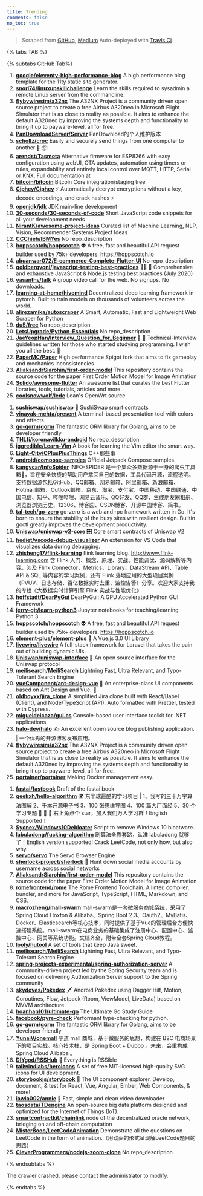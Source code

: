 ```yaml
---
title: Trending
comments: false
no_toc: true
---
```


> Scraped from [GitHub](https://github.com/trending), [Medium](https://medium.com/topic/popular)
Auto-deployed with [Travis Ci](https://travis-ci.org/)

{% tabs TAB %}
<!-- tab GitHub -->
{% subtabs GitHub Tab%}
<!-- tab Daily -->
1. [**google/eleventy-high-performance-blog**](https://github.com/google/eleventy-high-performance-blog)
A high performance blog template for the 11ty static site generator.
2. [**snori74/linuxupskillchallenge**](https://github.com/snori74/linuxupskillchallenge)
Learn the skills required to sysadmin a remote Linux server from the commandline.
3. [**flybywiresim/a32nx**](https://github.com/flybywiresim/a32nx)
The A32NX Project is a community driven open source project to create a free Airbus A320neo in Microsoft Flight Simulator that is as close to reality as possible. It aims to enhance the default A320neo by improving the systems depth and functionality to bring it up to payware-level, all for free.
4. [**PanDownloadServer/Server**](https://github.com/PanDownloadServer/Server)
PanDownload的个人维护版本
5. [**schollz/croc**](https://github.com/schollz/croc)
Easily and securely send things from one computer to another 🐊 📦
6. [**arendst/Tasmota**](https://github.com/arendst/Tasmota)
Alternative firmware for ESP8266 with easy configuration using webUI, OTA updates, automation using timers or rules, expandability and entirely local control over MQTT, HTTP, Serial or KNX. Full documentation at
7. [**bitcoin/bitcoin**](https://github.com/bitcoin/bitcoin)
Bitcoin Core integration/staging tree
8. [**Ciphey/Ciphey**](https://github.com/Ciphey/Ciphey)
⚡ Automatically decrypt encryptions without a key, decode encodings, and crack hashes ⚡
9. [**openjdk/jdk**](https://github.com/openjdk/jdk)
JDK main-line development
10. [**30-seconds/30-seconds-of-code**](https://github.com/30-seconds/30-seconds-of-code)
Short JavaScript code snippets for all your development needs
11. [**NirantK/awesome-project-ideas**](https://github.com/NirantK/awesome-project-ideas)
Curated list of Machine Learning, NLP, Vision, Recommender Systems Project Ideas
12. [**CCChieh/IBMYes**](https://github.com/CCChieh/IBMYes)
No repo_description
13. [**hoppscotch/hoppscotch**](https://github.com/hoppscotch/hoppscotch)
👽 A free, fast and beautiful API request builder used by 75k+ developers. https://hoppscotch.io
14. [**abuanwar072/E-commerce-Complete-Flutter-UI**](https://github.com/abuanwar072/E-commerce-Complete-Flutter-UI)
No repo_description
15. [**goldbergyoni/javascript-testing-best-practices**](https://github.com/goldbergyoni/javascript-testing-best-practices)
📗🌐 🚢 Comprehensive and exhaustive JavaScript & Node.js testing best practices (July 2020)
16. [**vasanthv/talk**](https://github.com/vasanthv/talk)
A group video call for the web. No signups. No downloads.
17. [**learning-at-home/hivemind**](https://github.com/learning-at-home/hivemind)
Decentralized deep learning framework in pytorch. Built to train models on thousands of volunteers across the world.
18. [**alirezamika/autoscraper**](https://github.com/alirezamika/autoscraper)
A Smart, Automatic, Fast and Lightweight Web Scraper for Python
19. [**du5/free**](https://github.com/du5/free)
No repo_description
20. [**LetsUpgrade/Python-Essentials**](https://github.com/LetsUpgrade/Python-Essentials)
No repo_description
21. [**JaeYeopHan/Interview_Question_for_Beginner**](https://github.com/JaeYeopHan/Interview_Question_for_Beginner)
👦 👧 Technical-Interview guidelines written for those who started studying programming. I wish you all the best. 👾
22. [**PaperMC/Paper**](https://github.com/PaperMC/Paper)
High performance Spigot fork that aims to fix gameplay and mechanics inconsistencies
23. [**AliaksandrSiarohin/first-order-model**](https://github.com/AliaksandrSiarohin/first-order-model)
This repository contains the source code for the paper First Order Motion Model for Image Animation
24. [**Solido/awesome-flutter**](https://github.com/Solido/awesome-flutter)
An awesome list that curates the best Flutter libraries, tools, tutorials, articles and more.
25. [**coolsnowwolf/lede**](https://github.com/coolsnowwolf/lede)
Lean's OpenWrt source
<!-- endtab -->
<!-- tab Weekly -->
1. [**sushiswap/sushiswap**](https://github.com/sushiswap/sushiswap)
🍣 SushiSwap smart contracts
2. [**vinayak-mehta/present**](https://github.com/vinayak-mehta/present)
A terminal-based presentation tool with colors and effects.
3. [**go-gorm/gorm**](https://github.com/go-gorm/gorm)
The fantastic ORM library for Golang, aims to be developer friendly
4. [**THLfi/koronavilkku-android**](https://github.com/THLfi/koronavilkku-android)
No repo_description
5. [**iggredible/Learn-Vim**](https://github.com/iggredible/Learn-Vim)
A book for learning the Vim editor the smart way.
6. [**Light-City/CPlusPlusThings**](https://github.com/Light-City/CPlusPlusThings)
C++那些事
7. [**android/compose-samples**](https://github.com/android/compose-samples)
Official Jetpack Compose samples.
8. [**kangvcar/InfoSpider**](https://github.com/kangvcar/InfoSpider)
INFO-SPIDER 是一个集众多数据源于一身的爬虫工具箱🧰，旨在安全快捷的帮助用户拿回自己的数据，工具代码开源，流程透明。支持数据源包括GitHub、QQ邮箱、网易邮箱、阿里邮箱、新浪邮箱、Hotmail邮箱、Outlook邮箱、京东、淘宝、支付宝、中国移动、中国联通、中国电信、知乎、哔哩哔哩、网易云音乐、QQ好友、QQ群、生成朋友圈相册、浏览器浏览历史、12306、博客园、CSDN博客、开源中国博客、简书。
9. [**tal-tech/go-zero**](https://github.com/tal-tech/go-zero)
go-zero is a web and rpc framework written in Go. It's born to ensure the stability of the busy sites with resilient design. Builtin goctl greatly improves the development productivity.
10. [**Uniswap/uniswap-v2-core**](https://github.com/Uniswap/uniswap-v2-core)
🎛 Core smart contracts of Uniswap V2
11. [**hediet/vscode-debug-visualizer**](https://github.com/hediet/vscode-debug-visualizer)
An extension for VS Code that visualizes data during debugging.
12. [**zhisheng17/flink-learning**](https://github.com/zhisheng17/flink-learning)
flink learning blog. http://www.flink-learning.com 含 Flink 入门、概念、原理、实战、性能调优、源码解析等内容。涉及 Flink Connector、Metrics、Library、DataStream API、Table API & SQL 等内容的学习案例，还有 Flink 落地应用的大型项目案例（PVUV、日志存储、百亿数据实时去重、监控告警）分享。欢迎大家支持我的专栏《大数据实时计算引擎 Flink 实战与性能优化》
13. [**hoffstadt/DearPyGui**](https://github.com/hoffstadt/DearPyGui)
DearPyGui: A GPU Accelerated Python GUI Framework
14. [**jerry-git/learn-python3**](https://github.com/jerry-git/learn-python3)
Jupyter notebooks for teaching/learning Python 3
15. [**hoppscotch/hoppscotch**](https://github.com/hoppscotch/hoppscotch)
👽 A free, fast and beautiful API request builder used by 75k+ developers. https://hoppscotch.io
16. [**element-plus/element-plus**](https://github.com/element-plus/element-plus)
🎉 A Vue.js 3.0 UI Library
17. [**livewire/livewire**](https://github.com/livewire/livewire)
A full-stack framework for Laravel that takes the pain out of building dynamic UIs.
18. [**Uniswap/uniswap-interface**](https://github.com/Uniswap/uniswap-interface)
🦄 An open source interface for the Uniswap protocol
19. [**meilisearch/MeiliSearch**](https://github.com/meilisearch/MeiliSearch)
Lightning Fast, Ultra Relevant, and Typo-Tolerant Search Engine
20. [**vueComponent/ant-design-vue**](https://github.com/vueComponent/ant-design-vue)
🌈 An enterprise-class UI components based on Ant Design and Vue. 🐜
21. [**oldboyxx/jira_clone**](https://github.com/oldboyxx/jira_clone)
A simplified Jira clone built with React/Babel (Client), and Node/TypeScript (API). Auto formatted with Prettier, tested with Cypress.
22. [**migueldeicaza/gui.cs**](https://github.com/migueldeicaza/gui.cs)
Console-based user interface toolkit for .NET applications.
23. [**halo-dev/halo**](https://github.com/halo-dev/halo)
✍ An excellent open source blog publishing application. | 一个优秀的开源博客发布应用。
24. [**flybywiresim/a32nx**](https://github.com/flybywiresim/a32nx)
The A32NX Project is a community driven open source project to create a free Airbus A320neo in Microsoft Flight Simulator that is as close to reality as possible. It aims to enhance the default A320neo by improving the systems depth and functionality to bring it up to payware-level, all for free.
25. [**portainer/portainer**](https://github.com/portainer/portainer)
Making Docker management easy.
<!-- endtab -->
<!-- tab Monthly -->
1. [**fastai/fastbook**](https://github.com/fastai/fastbook)
Draft of the fastai book
2. [**geekxh/hello-algorithm**](https://github.com/geekxh/hello-algorithm)
🌍 东半球最酷的学习项目 | 1、我写的三十万字算法图解 2、千本开源电子书 3、100 张思维导图 4、100 篇大厂面经 5、30 个学习专题 🚀 🚀 🚀 右上角点个 star，加入我们万人学习群！English Supported！
3. [**Sycnex/Windows10Debloater**](https://github.com/Sycnex/Windows10Debloater)
Script to remove Windows 10 bloatware.
4. [**labuladong/fucking-algorithm**](https://github.com/labuladong/fucking-algorithm)
刷算法全靠套路，认准 labuladong 就够了！English version supported! Crack LeetCode, not only how, but also why.
5. [**servo/servo**](https://github.com/servo/servo)
The Servo Browser Engine
6. [**sherlock-project/sherlock**](https://github.com/sherlock-project/sherlock)
🔎 Hunt down social media accounts by username across social networks
7. [**AliaksandrSiarohin/first-order-model**](https://github.com/AliaksandrSiarohin/first-order-model)
This repository contains the source code for the paper First Order Motion Model for Image Animation
8. [**romefrontend/rome**](https://github.com/romefrontend/rome)
The Rome Frontend Toolchain. A linter, compiler, bundler, and more for JavaScript, TypeScript, HTML, Markdown, and CSS.
9. [**macrozheng/mall-swarm**](https://github.com/macrozheng/mall-swarm)
mall-swarm是一套微服务商城系统，采用了 Spring Cloud Hoxton & Alibaba、Spring Boot 2.3、Oauth2、MyBatis、Docker、Elasticsearch等核心技术，同时提供了基于Vue的管理后台方便快速搭建系统。mall-swarm在电商业务的基础集成了注册中心、配置中心、监控中心、网关等系统功能。文档齐全，附带全套Spring Cloud教程。
10. [**looly/hutool**](https://github.com/looly/hutool)
A set of tools that keep Java sweet.
11. [**meilisearch/MeiliSearch**](https://github.com/meilisearch/MeiliSearch)
Lightning Fast, Ultra Relevant, and Typo-Tolerant Search Engine
12. [**spring-projects-experimental/spring-authorization-server**](https://github.com/spring-projects-experimental/spring-authorization-server)
A community-driven project led by the Spring Security team and is focused on delivering Authorization Server support to the Spring community
13. [**skydoves/Pokedex**](https://github.com/skydoves/Pokedex)
🗡️ Android Pokedex using Dagger Hilt, Motion, Coroutines, Flow, Jetpack (Room, ViewModel, LiveData) based on MVVM architecture.
14. [**hoanhan101/ultimate-go**](https://github.com/hoanhan101/ultimate-go)
The Ultimate Go Study Guide
15. [**facebook/pyre-check**](https://github.com/facebook/pyre-check)
Performant type-checking for python.
16. [**go-gorm/gorm**](https://github.com/go-gorm/gorm)
The fantastic ORM library for Golang, aims to be developer friendly
17. [**YunaiV/onemall**](https://github.com/YunaiV/onemall)
芋道 mall 商城，基于微服务的思想，构建在 B2C 电商场景下的项目实战。核心技术栈，是 Spring Boot + Dubbo 。未来，会重构成 Spring Cloud Alibaba 。
18. [**DIYgod/RSSHub**](https://github.com/DIYgod/RSSHub)
🍰 Everything is RSSible
19. [**tailwindlabs/heroicons**](https://github.com/tailwindlabs/heroicons)
A set of free MIT-licensed high-quality SVG icons for UI development.
20. [**storybookjs/storybook**](https://github.com/storybookjs/storybook)
📓 The UI component explorer. Develop, document, & test for React, Vue, Angular, Ember, Web Components, & more!
21. [**iawia002/annie**](https://github.com/iawia002/annie)
👾 Fast, simple and clean video downloader
22. [**taosdata/TDengine**](https://github.com/taosdata/TDengine)
An open-source big data platform designed and optimized for the Internet of Things (IoT).
23. [**smartcontractkit/chainlink**](https://github.com/smartcontractkit/chainlink)
node of the decentralized oracle network, bridging on and off-chain computation
24. [**MisterBooo/LeetCodeAnimation**](https://github.com/MisterBooo/LeetCodeAnimation)
Demonstrate all the questions on LeetCode in the form of animation.（用动画的形式呈现解LeetCode题目的思路）
25. [**CleverProgrammers/nodejs-zoom-clone**](https://github.com/CleverProgrammers/nodejs-zoom-clone)
No repo_description
<!-- endtab -->
{% endsubtabs %}
<!-- endtab -->
<!-- tab Medium -->
The crawler crashed, please contact the administrator to modify.
<!-- endtab -->
{% endtabs %}

